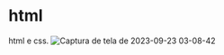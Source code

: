 # html
html e css.
![Captura de tela de 2023-09-23 03-08-42](https://github.com/GabrielMartinsBarbosa/html/assets/143985438/1fc20b9c-bb73-4df6-95e6-5b2781600996)
